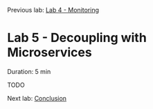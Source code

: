 Previous lab: [Lab 4 - Monitoring](../Lab%204%20-%20Monitoring/README.md)

# Lab 5 - Decoupling with Microservices

Duration: 5 min

TODO

Next lab: [Conclusion](../Conclusion/README.md)